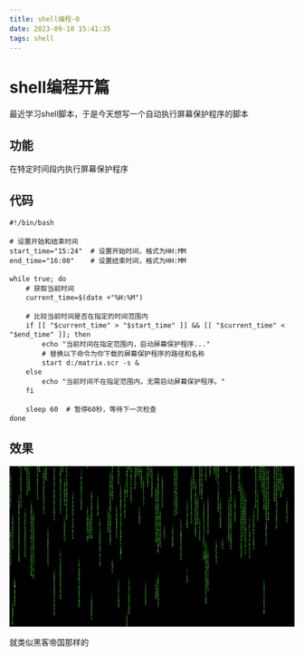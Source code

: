 ```yaml
---
title: shell编程-0
date: 2023-09-10 15:41:35
tags: shell
---
```


# shell编程开篇

最近学习shell脚本，于是今天想写一个自动执行屏幕保护程序的脚本

## 功能

在特定时间段内执行屏幕保护程序

<!--more-->

## 代码

```shell
#!/bin/bash

# 设置开始和结束时间
start_time="15:24"  # 设置开始时间，格式为HH:MM
end_time="16:00"    # 设置结束时间，格式为HH:MM

while true; do
    # 获取当前时间
    current_time=$(date +"%H:%M")

    # 比较当前时间是否在指定的时间范围内
    if [[ "$current_time" > "$start_time" ]] && [[ "$current_time" < "$end_time" ]]; then
        echo "当前时间在指定范围内，启动屏幕保护程序..."
        # 替换以下命令为你下载的屏幕保护程序的路径和名称
        start d:/matrix.scr -s &
    else
        echo "当前时间不在指定范围内，无需启动屏幕保护程序。"
    fi

    sleep 60  # 暂停60秒，等待下一次检查
done
```

## 效果

![image-20230910154638625](img/image-20230910154638625.png)

就类似黑客帝国那样的

